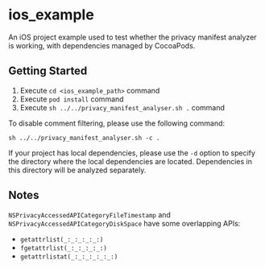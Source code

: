 # ios_example

An iOS project example used to test whether the privacy manifest analyzer is working, with dependencies managed by CocoaPods.

## Getting Started

1. Execute `cd <ios_example_path>` command
2. Execute `pod install` command
3. Execute `sh ../../privacy_manifest_analyser.sh .` command

To disable comment filtering, please use the following command:

```shell
sh ../../privacy_manifest_analyser.sh -c .
```

If your project has local dependencies, please use the `-d` option to specify the directory where the local dependencies are located. Dependencies in this directory will be analyzed separately.

## Notes

`NSPrivacyAccessedAPICategoryFileTimestamp` and `NSPrivacyAccessedAPICategoryDiskSpace` have some overlapping APIs:

* `getattrlist(_:_:_:_:_:)`
* `fgetattrlist(_:_:_:_:_:)`
* `getattrlistat(_:_:_:_:_:_:)`